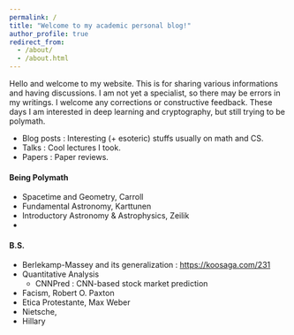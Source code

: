 ```yaml
---
permalink: /
title: "Welcome to my academic personal blog!"
author_profile: true
redirect_from: 
  - /about/
  - /about.html
---
```


Hello and welcome to my website. This is for sharing various informations and having discussions. I am not yet a specialist, so there may be errors in my writings. I welcome any corrections or constructive feedback. These days I am interested in deep learning and cryptography, but still trying to be polymath.

- Blog posts : Interesting (+ esoteric) stuffs usually on math and CS.
- Talks : Cool lectures I took.
- Papers : Paper reviews.


#### Being Polymath

- Spacetime and Geometry, Carroll
- Fundamental Astronomy, Karttunen
- Introductory Astronomy & Astrophysics, Zeilik
- 
#### B.S.

- Berlekamp-Massey and its generalization : https://koosaga.com/231
- Quantitative Analysis
  - CNNPred : CNN-based stock market prediction
- Facism, Robert O. Paxton
- Etica Protestante, Max Weber
- Nietsche,
- Hillary
